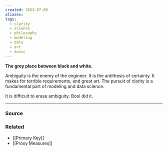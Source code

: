 ```yaml
---
created: 2023-07-08
aliases: 
tags:
  - clarity
  - science
  - philosophy
  - modeling
  - data
  - art
  - music
---
```

**The grey place between black and white.**

Ambiguity is the enemy of the engineer. It is the antithesis of certainty. It makes for terrible requirements, and great art. The pursuit of clarity is a fundamental part of modeling and data science.

It is difficult to erase ambiguity. Bool did it. 

****
### Source

### Related
- [[Primary Key]] 
- [[Proxy Measures]]
